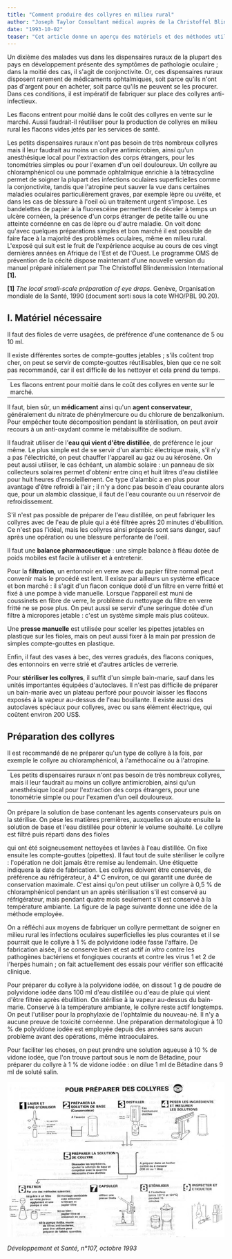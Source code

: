 ```yaml
---
title: "Comment produire des collyres en milieu rural"
author: "Joseph Taylor Consultant médical auprès de la Christoffel Blindenmission e.V., Nibelungenstrasse 124, 6140 Bensheim 4 (Allemagne). D'après Forum mondial de la santé, Vol. 14, 1993, OMS.  "
date: "1993-10-02"
teaser: "Cet article donne un aperçu des matériels et des méthodes utilisables pour produire les collyres essentiels à peu de frais dans les zones rurales des pays en développement."
---
```


Un dixième des malades vus dans les dispensaires ruraux de la plupart des pays en développement présente des symptômes de pathologie oculaire ; dans la moitié des cas, il s'agit de conjonctivite. Or, ces dispensaires ruraux disposent rarement de médicaments ophtalmiques, soit parce qu'ils n'ont pas d'argent pour en acheter, soit parce qu'ils ne peuvent se les procurer. Dans ces conditions, il est impératif de fabriquer sur place des collyres anti-infectieux.

Les flacons entrent pour moitié dans le coût des collyres en vente sur le marché. Aussi faudrait-il réutiliser pour la production de collyres en milieu rural les flacons vides jetés par les services de santé.

Les petits dispensaires ruraux n'ont pas besoin de très nombreux collyres mais il leur faudrait au moins un collyre antimicrobien, ainsi qu'un anesthésique local pour l'extraction des corps étrangers, pour les tonométries simples ou pour l'examen d'un oeil douloureux. Un collyre au chloramphénicol ou une pommade ophtalmique enrichie à la tétracycline permet de soigner la plupart des infections oculaires superficielles comme la conjonctivite, tandis que l'atropine peut sauver la vue dans certaines maladies oculaires particulièrement graves, par exemple lèpre ou uvéite, et dans les cas de blessure à l'oeil où un traitement urgent s'impose. Les bandelettes de papier à la fluorescéine permettent de déceler à temps un ulcère cornéen, la présence d'un corps étranger de petite taille ou une atteinte cornéenne en cas de lèpre ou d'autre maladie. On voit donc qu'avec quelques préparations simples et bon marché il est possible de faire face à la majorité des problèmes oculaires, même en milieu rural. L'exposé qui suit est le fruit de l'expérience acquise au cours de ces vingt dernières années en Afrique de l'Est et de l'Ouest. Le programme OMS de prévention de la cécité dispose maintenant d'une nouvelle version du manuel préparé initialement par The Christoffel Blindenmission International **[1].**

**[1]** _The local small-scale préparation of eye draps_. Genève, Organisation mondiale de la Santé, 1990 (document sorti sous la cote WHO/PBL 90.20).

## I. Matériel nécessaire

Il faut des fioles de verre usagées, de préférence d'une contenance de 5 ou 10 ml.

Il existe différentes sortes de compte-gouttes jetables ; s'ils coûtent trop cher, on peut se servir de compte-gouttes réutilisables, bien que ce ne soit pas recommandé, car il est difficile de les nettoyer et cela prend du temps.

<table>

<tbody>

<tr>

<td class="rtecenter" valign="top">Les flacons entrent pour moitié dans le coût  
des collyres en vente sur le marché.</td>

</tr>

</tbody>

</table>

Il faut, bien sûr, un **médicament** ainsi qu'un **agent conservateur**, généralement du nitrate de phénylmercure ou du chlorure de benzalkonium. Pour empêcher toute décomposition pendant la stérilisation, on peut avoir recours à un anti-oxydant comme le métabisulfite de sodium.

Il faudrait utiliser de l'**eau qui vient d'être distillée**, de préférence le jour même. Le plus simple est de se servir d'un alambic électrique mais, s'il n'y a pas l'électricité, on peut chauffer l'appareil au gaz ou au kérosène. On peut aussi utiliser, le cas échéant, un alambic solaire : un panneau de six collecteurs solaires permet d'obtenir entre cinq et huit litres d'eau distillée pour huit heures d'ensoleillement. Ce type d'alambic a en plus pour avantage d'être refroidi à l'air ; il n'y a donc pas besoin d'eau courante alors que, pour un alambic classique, il faut de l'eau courante ou un réservoir de refroidissement.

S'il n'est pas possible de préparer de l'eau distillée, on peut fabriquer les collyres avec de l'eau de pluie qui a été filtrée après 20 minutes d'ébullition. Ce n'est pas l'idéal, mais les collyres ainsi préparés sont sans danger, sauf après une opération ou une blessure perforante de l'oeil.

Il faut une **balance pharmaceutique** : une simple balance à fléau dotée de poids mobiles est facile à utiliser et à entretenir.

Pour la **filtration**, un entonnoir en verre avec du papier filtre normal peut convenir mais le procédé est lent. Il existe par ailleurs un système efficace et bon marché : il s'agit d'un flacon conique doté d'un filtre en verre fritté et fixé à une pompe à vide manuelle. Lorsque l'appareil est muni de coussinets en fibre de verre, le problème du nettoyage du filtre en verre fritté ne se pose plus. On peut aussi se servir d'une seringue dotée d'un filtre à micropores jetable : c'est un système simple mais plus coûteux.

Une **presse manuelle** est utilisée pour sceller les pipettes jetables en plastique sur les fioles, mais on peut aussi fixer à la main par pression de simples compte-gouttes en plastique.

Enfin, il faut des vases à bec, des verres gradués, des flacons coniques, des entonnoirs en verre strié et d'autres articles de verrerie.

Pour **stériliser les collyres**, il suffit d'un simple bain-marie, sauf dans les unités importantes équipées d'autoclaves. Il n'est pas difficile de préparer un bain-marie avec un plateau perforé pour pouvoir laisser les flacons exposés à la vapeur au-dessus de l'eau bouillante. Il existe aussi des autoclaves spéciaux pour collyres, avec ou sans élément électrique, qui coûtent environ 200 US$.

## Préparation des collyres

Il est recommandé de ne préparer qu'un type de collyre à la fois, par exemple le collyre au chloramphénicol, à l'améthocaïne ou à l'atropine.

<table>

<tbody>

<tr>

<td valign="top">Les petits dispensaires ruraux n'ont pas besoin de très nombreux collyres, mais il leur faudrait au moins un collyre antimicrobien, ainsi qu'un anesthésique local pour l'extraction des corps étrangers, pour une tonométrie simple ou pour l'examen d'un oeil douloureux.</td>

</tr>

</tbody>

</table>

On prépare la solution de base contenant les agents conservateurs puis on la stérilise. On pèse les matières premières, auxquelles on ajoute ensuite la solution de base et l'eau distillée pour obtenir le volume souhaité. Le collyre est filtré puis réparti dans des fioles

qui ont été soigneusement nettoyées et lavées à l'eau distillée. On fixe ensuite les compte-gouttes (pipettes). Il faut tout de suite stériliser le collyre : l'opération ne doit jamais être remise au lendemain. Une étiquette indiquera la date de fabrication. Les collyres doivent être conservés, de préférence au réfrigérateur, à 4° C environ, ce qui garantit une durée de conservation maximale. C'est ainsi qu'on peut utiliser un collyre à 0,5 % de chloramphénicol pendant un an après stérilisation s'il est conservé au réfrigérateur, mais pendant quatre mois seulement s'il est conservé à la température ambiante. La figure de la page suivante donne une idée de la méthode employée.

On a réfléchi aux moyens de fabriquer un collyre permettant de soigner en milieu rural les infections oculaires superficielles les plus courantes et il se pourrait que le collyre à 1 % de polyvidone iodée fasse l'affaire. De fabrication aisée, il se conserve bien et est actif _in vitro_ contre les pathogènes bactériens et fongiques courants et contre les virus 1 et 2 de l'herpès humain ; on fait actuellement des essais pour vérifier son efficacité clinique.

Pour préparer du collyre à la polyvidone iodée, on dissout 1 g de poudre de polyvidone iodée dans 100 ml d'eau distillée ou d'eau de pluie qui vient d'être filtrée après ébullition. On stérilise à la vapeur au-dessus du bain-marie. Conservé à la température ambiante, le collyre reste actif longtemps. On peut l'utiliser pour la prophylaxie de l'ophtalmie du nouveau-né. Il n'y a aucune preuve de toxicité cornéenne. Une préparation dermatologique à 10 % de polyvidone iodée est employée depuis des années sans aucun problème avant des opérations, même intraoculaires.

Pour faciliter les choses, on peut prendre une solution aqueuse à 10 % de vidone iodée, que l'on trouve partout sous le nom de Bétadine, pour préparer du collyre à 1 % de vidone iodée : on dilue 1 ml de Bétadine dans 9 ml de soluté salin.

![](i574-1.jpg)


_Développement et Santé, n°107, octobre 1993_